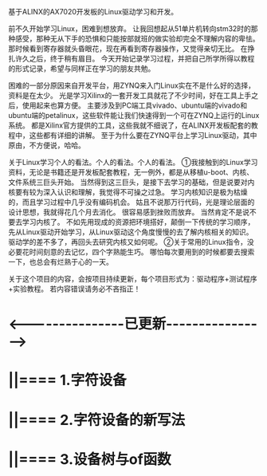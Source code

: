 基于ALINX的AX7020开发板的Linux驱动学习和开发。

前不久开始学习Linux，困难到想放弃。
让我回想起从51单片机转向stm32时的那种感受，那种无从下手的恐惧和只能按部就班的做实验却完全不理解内容的卑怯。
那时候看到寄存器就头昏眼花，现在再看到寄存器操作，又觉得亲切无比。
在挣扎许久之后，终于稍有眉目。
今天开始记录学习过程，并把自己所学所得以教程的形式记录，希望与同样正在学习的朋友共勉。

困难的一部分原因来自开发平台，用ZYNQ来入门Linux实在不是什么好的选择，资料是在太少。
光是学习Xilinx的一套开发工具就花了不少时间，好在工具上手之后，使用起来也算方便。
主要涉及到PC端工具vivado、ubuntu端的vivado和ubuntu端的petalinux，这些软件能让我们快速得到一个可在ZYNQ上运行的Linux系统。
都是Xilinx官方提供的工具，这些我就不细说了，在ALINX开发板配套的教程中，这些都有详细的讲解。
至于为什么要在ZYNQ平台上学习Linux驱动，其中原由，不方便说，哈哈。

关于Linux学习个人的看法。个人的看法。个人的看法。
①我接触到的Linux学习资料，无论是书籍还是开发板配套教程，无一例外，都是从移植u-boot、内核、文件系统三巨头开始。
当然得到这三巨头，是接下去学习的基础，但是说要对内核要有较为深入认识和理解，我觉得不可操之过急。
学习内核知识是极为枯燥的，而且学习过程中几乎没有编码机会。
姑且不说那万行代码，光是理论层面的设计思想，我就得花几个月去消化。
很容易感到挫败而放弃。
当然肯定不是说不要去学习内核了。
不如先用现成的资源把环境搭好，颠倒一下传统的学习顺序，先从Linux驱动开始学习，从Linux驱动这个角度慢慢的去了解内核相关的知识。
驱动学的差不多了，再回头去研究内核又如何呢。
②关于常用的Linux指令，没必要花时间刻意的去记忆，四个字熟能生巧。
哪怕每次要用到的时候都要去搜索一下，也总会有烂熟于心的一天。

关于这个项目的内容，会按项目持续更新，每个项目形式为：驱动程序+测试程序+实验教程。
若内容错误请务必不吝指正！

<---------------已更新---------------->
=======================================
||==== 1.字符设备
=======================================
||==== 2.字符设备的新写法
=======================================
||==== 3.设备树与of函数
=======================================
